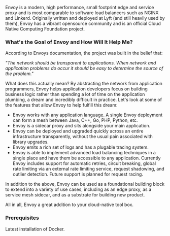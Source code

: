 Envoy is a modern, high performance, small footprint edge and service proxy and is most comparable to software load balancers such as NGINX and Linkerd. Originally written and deployed at Lyft (and still heavily used by them), Envoy has a vibrant opensource community and is an official Cloud Native Computing Foundation project.


### What's the Goal of Envoy and How Will It Help Me?

According to Envoys documentation, the project was built in the belief that:  

_"The network should be transparent to applications. When network and application problems do occur it should be easy to determine the source of the problem."_ 
 

What does this actually mean? By abstracting the network from application programmers, Envoy helps application developers focus on building business logic rather than spending a lot of time on the application plumbing, a dream and incredibly difficult in practice. Let's look at some of the features that allow Envoy to help fulfill this dream:   

- Envoy works with any application language. A single Envoy deployment can form a mesh between Java, C++, Go, PHP, Python, etc.
- Envoy is a sidecar proxy and sits alongside your main application.
- Envoy can be deployed and upgraded quickly across an entire infrastructure transparently, without the usual pain associated with library upgrades. 
- Envoy emits a rich set of logs and has a plugable tracing system. 
- Envoy is able to implement advanced load balancing techniques in a single place and have them be accessible to any application. Currently Envoy includes support for automatic retries, circuit breaking, global rate limiting via an external rate limiting service, request shadowing, and outlier detection. Future support is planned for request racing.


In addition to the above, Envoy can be used as a foundational building block to extend into a variety of use cases, including as an edge proxy, as a service mesh sidecar, and as a substrate for building new product.

All in all, Envoy a great addition to your cloud-native tool box.  

### Prerequisites

Latest installation of Docker.
